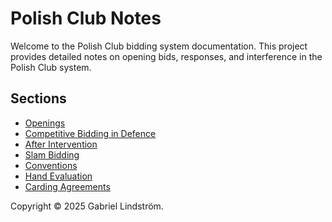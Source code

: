 # Polish Club Notes

Welcome to the Polish Club bidding system documentation. This project provides detailed notes on opening bids, responses, and interference in the Polish Club system.

## Sections
- [Openings](openings/openings.md)
- [Competitive Bidding in Defence](competitive-bidding/overview.md)
- [After Intervention](after-intervention/overview.md)
- [Slam Bidding](slam-bidding.md)
- [Conventions](conventions/overview.md)
- [Hand Evaluation](hand-evaluation.md)
- [Carding Agreements](carding-agreements.md)

Copyright © 2025 Gabriel Lindström.